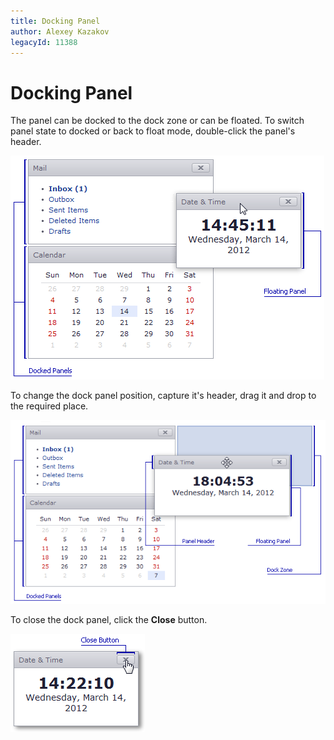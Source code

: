 ```yaml
---
title: Docking Panel
author: Alexey Kazakov
legacyId: 11388
---
```

# Docking Panel
The panel can be docked to the dock zone or can be floated. To switch panel state to docked or back to float mode, double-click the panel's header.

![ASPxDockingPanel_float](../images/img16535.png)

To change the dock panel position, capture it's header, drag it and drop to the required place.

![ASPxDockingPanel_drag_n_drop](../images/img16533.png)

To close the dock panel, click the **Close** button.

![ASPxDockingPanel_close_button](../images/img16534.png)
